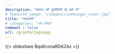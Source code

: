 ```yaml
---
description: "समाज की कुरीतियों के बारे में"
# featured_image: "/images/viveksagar_cover.jpg"
title: "जगसांगी"
# categories: "स्व-रचित"
comment : false
url: /granth/jagsangi
---
```


{{< slideshare BqsKcnnaRDA2Az >}}